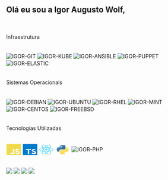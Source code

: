 ## Olá eu sou a Igor Augusto Wolf,

<div style="display: inline_block"><br><br>Infraestrutura<br><br><br>
  
  <img align="center" alt="IGOR-GIT" height="30" width="40" src="https://raw.githubusercontent.com/jmnote/z-icons/master/svg/git.svg">
  <img align="center" alt="IGOR-KUBE" height="30" width="40" src="https://raw.githubusercontent.com/jmnote/z-icons/master/svg/kubernetes.svg">
  <img align="center" alt="IGOR-ANSIBLE" height="30" width="40" src="https://www.svgrepo.com/show/305708/ansible.svg">
  <img align="center" alt="IGOR-PUPPET" height="30" width="40" src="https://www.svgrepo.com/show/354226/puppet.svg">
  <img align="center" alt="IGOR-ELASTIC" height="30" width="40" src="https://www.svgrepo.com/show/349350/elastic.svg">
  

</div>
<div style="display: inline_block"><br><br>Sistemas Operacionais<br><br><br>
  
  <img align="center" alt="IGOR-DEBIAN" height="30" width="40" src="https://www.svgrepo.com/show/349333/debian.svg">
  <img align="center" alt="IGOR-UBUNTU" height="30" width="40" src="https://www.svgrepo.com/show/452122/ubuntu.svg">
  <img align="center" alt="IGOR-RHEL" height="30" width="40" src="https://www.svgrepo.com/show/355193/redhat.svg">
  <img align="center" alt="IGOR-MINT" height="30" width="40" src="https://www.svgrepo.com/show/452055/linux-mint.svg">
  <img align="center" alt="IGOR-CENTOS" height="30" width="40" src="https://www.svgrepo.com/show/349314/centos.svg">
  <img align="center" alt="IGOR-FREEBSD" height="30" width="40" src= https://www.svgrepo.com/show/353762/freebsd.svg">
</div>

<div style="display: inline_block"><br><br>Tecnologias Utilizadas<br><br><br>
  
  <img align="center" alt="IGOR-Js" height="30" width="40" src="https://raw.githubusercontent.com/devicons/devicon/master/icons/javascript/javascript-plain.svg">
  <img align="center" alt="IGOR-Ts" height="30" width="40" src="https://raw.githubusercontent.com/devicons/devicon/master/icons/typescript/typescript-plain.svg">
  <img align="center" alt="IGOR-React" height="30" width="40" src="https://raw.githubusercontent.com/devicons/devicon/master/icons/react/react-original.svg">
  <img align="center" alt="IGOR-Python" height="30" width="40" src="https://raw.githubusercontent.com/devicons/devicon/master/icons/python/python-original.svg">
  <img align="center" alt="IGOR-PHP" height="30" width="40" src="https://raw.githubusercontent.com/jmnote/z-icons/master/svg/php.svg">  

</div><br><br>

<div> 
  <a href="https://instagram.com/igao_wolf" target="_blank"><img src="https://img.shields.io/badge/-Instagram-%23E4405F?style=for-the-badge&logo=instagram&logoColor=white" target="_blank"></a>
 	<a href="https://www.twitch.tv/alzzy003" target="_blank"><img src="https://img.shields.io/badge/Twitch-9146FF?style=for-the-badge&logo=twitch&logoColor=white" target="_blank"></a>
  <a href = "mailto:igaowolf@gmail.com"><img src="https://img.shields.io/badge/-Gmail-%23333?style=for-the-badge&logo=gmail&logoColor=white" target="_blank"></a>
  <a href="https://www.linkedin.com/in/igao-wolf/" target="_blank"><img src="https://img.shields.io/badge/-LinkedIn-%230077B5?style=for-the-badge&logo=linkedin&logoColor=white" target="_blank"></a> 
  
</div>
